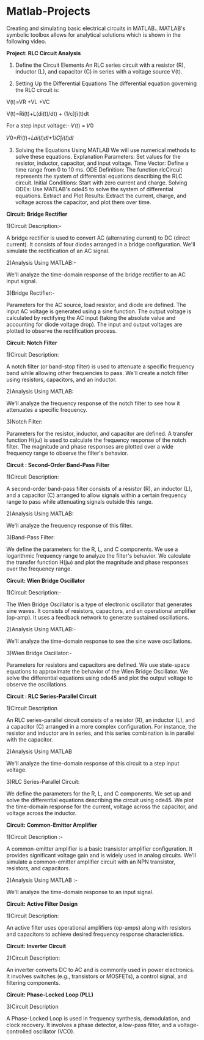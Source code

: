# Matlab-Projects
Creating and simulating basic electrical circuits in MATLAB.. MATLAB's symbolic toolbox allows for analytical solutions which is shown in the following video.





**Project: RLC Circuit Analysis**
1. Define the Circuit Elements
An RLC series circuit with a resistor (R), inductor (L), and capacitor (C) in series with a voltage source V(t).

2. Setting Up the Differential Equations
The differential equation governing the RLC circuit is:

V(t)=VR +VL +VC

​V(t)=Ri(t)+L(di(t)/dt) + (1/c)∫i(t)dt

For a step input voltage:-
𝑉(𝑡) = 𝑉0

𝑉0=𝑅𝑖(𝑡)+𝐿𝑑𝑖(𝑡)𝑑𝑡+1/𝐶∫𝑖(𝑡)𝑑𝑡

3. Solving the Equations Using MATLAB
We will use numerical methods to solve these equations.
Explanation
Parameters: Set values for the resistor, inductor, capacitor, and input voltage.
Time Vector: Define a time range from 0 to 10 ms.
ODE Definition: The function rlcCircuit represents the system of differential equations describing the RLC circuit.
Initial Conditions: Start with zero current and charge.
Solving ODEs: Use MATLAB's ode45 to solve the system of differential equations.
Extract and Plot Results: Extract the current, charge, and voltage across the capacitor, and plot them over time.





**Circuit: Bridge Rectifier**



1)Circuit Description:- 

A bridge rectifier is used to convert AC (alternating current) to DC (direct current). It consists of four diodes arranged in a bridge configuration. We'll simulate the rectification of an AC signal.



2)Analysis Using MATLAB:-  

We'll analyze the time-domain response of the bridge rectifier to an AC input signal.



3)Bridge Rectifier:- 

Parameters for the AC source, load resistor, and diode are defined.
The input AC voltage is generated using a sine function.
The output voltage is calculated by rectifying the AC input (taking the absolute value and accounting for diode voltage drop).
The input and output voltages are plotted to observe the rectification process.




**Circuit: Notch Filter**



1)Circuit Description:

A notch filter (or band-stop filter) is used to attenuate a specific frequency band while allowing other frequencies to pass. We'll create a notch filter using resistors, capacitors, and an inductor.



2)Analysis Using MATLAB:

We'll analyze the frequency response of the notch filter to see how it attenuates a specific frequency.



3)Notch Filter:

Parameters for the resistor, inductor, and capacitor are defined.
A transfer function H(jω) is used to calculate the frequency response of the notch filter.
The magnitude and phase responses are plotted over a wide frequency range to observe the filter's behavior.




**Circuit : Second-Order Band-Pass Filter**



1)Circuit Description:

A second-order band-pass filter consists of a resistor (R), an inductor (L), and a capacitor (C) arranged to allow signals within a certain frequency range to pass while attenuating signals outside this range.



2)Analysis Using MATLAB:

We'll analyze the frequency response of this filter.



3)Band-Pass Filter:

We define the parameters for the R, L, and C components.
We use a logarithmic frequency range to analyze the filter's behavior.
We calculate the transfer function H(jω) and plot the magnitude and phase responses over the frequency range.




**Circuit: Wien Bridge Oscillator**


1)Circuit Description:-

The Wien Bridge Oscillator is a type of electronic oscillator that generates sine waves. It consists of resistors, capacitors, and an operational amplifier (op-amp). It uses a feedback network to generate sustained oscillations.


2)Analysis Using MATLAB:-

We'll analyze the time-domain response to see the sine wave oscillations.


3)Wien Bridge Oscillator:-

Parameters for resistors and capacitors are defined.
We use state-space equations to approximate the behavior of the Wien Bridge Oscillator.
We solve the differential equations using ode45 and plot the output voltage to observe the oscillations.




**Circuit : RLC Series-Parallel Circuit**


1)Circuit Description

An RLC series-parallel circuit consists of a resistor (R), an inductor (L), and a capacitor (C) arranged in a more complex configuration. For instance, the resistor and inductor are in series, and this series combination is in parallel with the capacitor.


2)Analysis Using MATLAB

We'll analyze the time-domain response of this circuit to a step input voltage.


3)RLC Series-Parallel Circuit:

We define the parameters for the R, L, and C components.
We set up and solve the differential equations describing the circuit using ode45.
We plot the time-domain response for the current, voltage across the capacitor, and voltage across the inductor.




**Circuit: Common-Emitter Amplifier**


1)Circuit Description :- 

A common-emitter amplifier is a basic transistor amplifier configuration. It provides significant voltage gain and is widely used in analog circuits. We'll simulate a common-emitter amplifier circuit with an NPN transistor, resistors, and capacitors.


2)Analysis Using MATLAB :- 

We'll analyze the time-domain response to an input signal.




**Circuit: Active Filter Design**


1)Circuit Description:

An active filter uses operational amplifiers (op-amps) along with resistors and capacitors to achieve desired frequency response characteristics.


**Circuit: Inverter Circuit**


2)Circuit Description:

An inverter converts DC to AC and is commonly used in power electronics. It involves switches (e.g., transistors or MOSFETs), a control signal, and filtering components.


**Circuit: Phase-Locked Loop (PLL)**

3)Circuit Description

A Phase-Locked Loop is used in frequency synthesis, demodulation, and clock recovery. It involves a phase detector, a low-pass filter, and a voltage-controlled oscillator (VCO).
